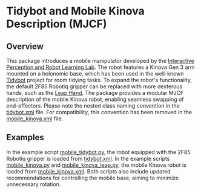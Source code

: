 # Tidybot and Mobile Kinova Description (MJCF)

## Overview

This package introduces a mobile manipulator developed by the [Interactive Perception and Robot Learning Lab](https://iprl.stanford.edu). The robot features a Kinova Gen 3 arm mounted on a holonomic base, which has been used in the well-known [Tidybot](https://tidybot.cs.princeton.edu) project for room tidying tasks. To expand the robot's functionality, the default 2F85 Robotiq gripper can be replaced with more dexterous hands, such as the [Leap Hand](https://leaphand.com/). The package provides a modular MJCF description of the mobile Kinova robot, enabling seamless swapping of end-effectors. Please note the nested class naming convention in the [tidybot.xml](tidybot.xml) file. For compatibility, this convention has been removed in the [mobile_kinova.xml](mobile_kinova.xml) file.

## Examples

In the example script [mobile_tidybot.py](../mobile_tidybot.py), the robot equipped with the 2F85 Robotiq gripper is loaded from [tidybot.xml](tidybot.xml).
In the example scripts [mobile_kinova.py](../mobile_kinova.py) and [mobile_kinova_leap.py](../mobile_kinova_leap.py), the mobile Kinova robot is loaded from [mobile_kinova.xml](mobile_kinova.xml). Both scripts also include updated recommendations for controlling the mobile base, aiming to minimize unnecessary rotation.
